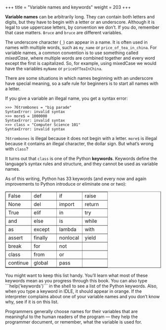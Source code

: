 +++
title = "Variable names and keywords"
weight = 203
+++

**Variable names** can be arbitrarily long. They can contain both letters and
digits, but they have to begin with a letter or an underscore. Although it is legal to use
uppercase letters, by convention we don&#8217;t. If you do, remember that case
matters. ```Bruce``` and ```bruce``` are different variables.

The underscore character (```_```) can appear in a name. It is often used in
names with multiple words, such as ```my_name``` or ```price_of_tea_in_china```.
For variable names, a common convention is to use something called <em>mixedCase</em>, where
multiple words are combined together and every word except the first is capitalized. So, for example, using mixedCase we would have the variables ```myName``` or ```priceOfTeaInChina```.

There are some situations in which names beginning with an underscore have
special meaning, so a safe rule for beginners is to start all names with a letter.

If you give a variable an illegal name, you get a syntax error:

```
>>> 76trombones = "big parade"
SyntaxError: invalid syntax
>>> more$ = 1000000
SyntaxError: invalid syntax
>>> class = "Computer Science 101"
SyntaxError: invalid syntax
```

```76trombones``` is illegal because it does not begin with a letter.  ```more$```
is illegal because it contains an illegal character, the dollar sign. But
what&#8217;s wrong with ```class```?

It turns out that ```class``` is one of the Python **keywords**. Keywords define
the language&#8217;s syntax rules and structure, and they cannot be used as variable names.

As of this writing, Python has 33 keywords (and every now and again improvements to Python
introduce or eliminate one or two):

<table border="1" class="docutils">
<colgroup>
<col width="25%" />
<col width="25%" />
<col width="25%" />
<col width="25%" />
</colgroup>
<tbody valign="top">
<tr class="row-odd"><td>False</td>
<td>def</td>
<td>if</td>
<td>raise</td>
</tr>
<tr class="row-even"><td>None</td>
<td>del</td>
<td>import</td>
<td>return</td>
</tr>
<tr class="row-odd"><td>True</td>
<td>elif</td>
<td>in</td>
<td>try</td>
</tr>
<tr class="row-even"><td>and</td>
<td>else</td>
<td>is</td>
<td>while</td>
</tr>
<tr class="row-odd"><td>as</td>
<td>except</td>
<td>lambda</td>
<td>with</td>
</tr>
<tr class="row-even"><td>assert</td>
<td>finally</td>
<td>nonlocal</td>
<td>yield</td>
</tr>
<tr class="row-odd"><td>break</td>
<td>for</td>
<td>not</td>
<td>&nbsp;</td>
</tr>
<tr class="row-even"><td>class</td>
<td>from</td>
<td>or</td>
<td>&nbsp;</td>
</tr>
<tr class="row-odd"><td>continue</td>
<td>global</td>
<td>pass</td>
<td>&nbsp;</td>
</tr>
</tbody>
</table>
You might want to keep this list handy. You&#8217;ll learn what most of these keywords mean as you progress through this book. You can also type ```help('keywords')``` in the shell
to see a list of the Python keywords. Also, when you type a keyword in IDLE, it should appear in orange. If the interpreter complains about one
of your variable names and you don&#8217;t know why, see if it is on this list.

Programmers generally choose names for their variables that are meaningful to
the human readers of the program &#8212;
they help the programmer document, or remember, what the variable is used for.

